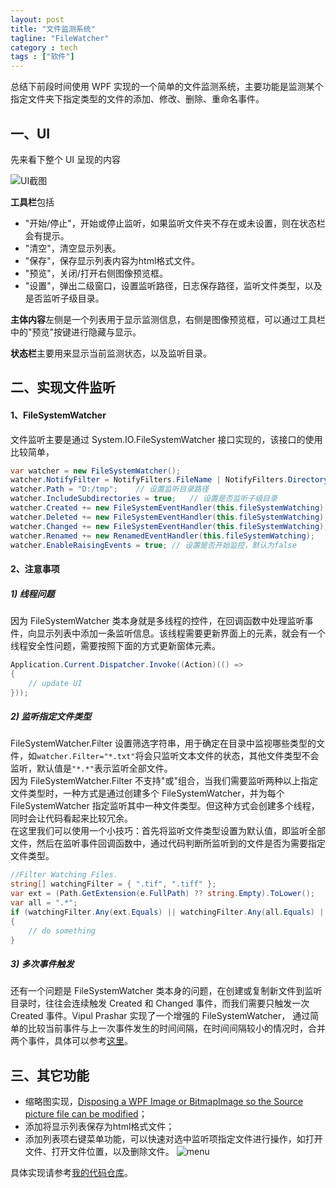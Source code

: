 ```yaml
---
layout: post
title: "文件监测系统"
tagline: "FileWatcher"
category : tech
tags : ["软件"]
---
```


总结下前段时间使用 WPF 实现的一个简单的文件监测系统，主要功能是监测某个指定文件夹下指定类型的文件的添加、修改、删除、重命名事件。


## 一、UI

先来看下整个 UI 呈现的内容

![UI截图](https://cloud.githubusercontent.com/assets/14179733/10129144/882b2d76-65ed-11e5-8411-844bff8d0d7f.png)

**工具栏**包括

* "开始/停止"，开始或停止监听，如果监听文件夹不存在或未设置，则在状态栏会有提示。
* "清空"，清空显示列表。
* "保存"，保存显示列表内容为html格式文件。
* "预览"，关闭/打开右侧图像预览框。
* "设置"，弹出二级窗口，设置监听路径，日志保存路径，监听文件类型，以及是否监听子级目录。

**主体内容**左侧是一个列表用于显示监测信息，右侧是图像预览框，可以通过工具栏中的"预览"按键进行隐藏与显示。

**状态栏**主要用来显示当前监测状态，以及监听目录。

## 二、实现文件监听

#### 1、FileSystemWatcher

文件监听主要是通过 System.IO.FileSystemWatcher 接口实现的，该接口的使用比较简单，

``` csharp
var watcher = new FileSystemWatcher();
watcher.NotifyFilter = NotifyFilters.FileName | NotifyFilters.DirectoryName | NotifyFilters.Size; 	// 设置文件的哪些属性的变动会触发Changed事件，同时监控多个属性变动可以按“或”组合
watcher.Path = "D:/tmp";	// 设置监听目录路径
watcher.IncludeSubdirectories = true;	// 设置是否监听子级目录
watcher.Created += new FileSystemEventHandler(this.fileSystemWatching);	// 当创建文件和目录时发生并调用回调函数
watcher.Deleted += new FileSystemEventHandler(this.fileSystemWatching);	// 删除文件或目录时发生并调用回调函数
watcher.Changed += new FileSystemEventHandler(this.fileSystemWatching); // 当更改文件和目录时发生并调用回调函数，可以通过NotifyFilter属性设置触发该事件的需要文件更改的属性
watcher.Renamed += new RenamedEventHandler(this.fileSystemWatching);	// 重命名文件或目录时发生并调用回调函数
watcher.EnableRaisingEvents = true;	// 设置是否开始监控，默认为false
```

#### 2、注意事项

##### 1) 线程问题

因为 FileSystemWatcher 类本身就是多线程的控件，在回调函数中处理监听事件，向显示列表中添加一条监听信息。该线程需要更新界面上的元素，就会有一个线程安全性问题，需要按照下面的方式更新窗体元素。

``` csharp
Application.Current.Dispatcher.Invoke((Action)(() =>
{
	// update UI
}));
```

##### 2) 监听指定文件类型

FileSystemWatcher.Filter 设置筛选字符串，用于确定在目录中监视哪些类型的文件，如`watcher.Filter="*.txt"`将会只监听文本文件的状态，其他文件类型不会监听，默认值是`"*.*"`表示监听全部文件。<br/>
因为 FileSystemWatcher.Filter 不支持"或"组合，当我们需要监听两种以上指定文件类型时，一种方式是通过创建多个 FileSystemWatcher，并为每个 FileSystemWatcher 指定监听其中一种文件类型。但这种方式会创建多个线程，同时会让代码看起来比较冗余。<br/>
在这里我们可以使用一个小技巧：首先将监听文件类型设置为默认值，即监听全部文件，然后在监听事件回调函数中，通过代码判断所监听到的文件是否为需要指定文件类型。

``` csharp
//Filter Watching Files.
string[] watchingFilter = { ".tif", ".tiff" };
var ext = (Path.GetExtension(e.FullPath) ?? string.Empty).ToLower();
var all = ".*";
if (watchingFilter.Any(ext.Equals) || watchingFilter.Any(all.Equals) || watchingFilter.Length == 0)
{
	// do something
}
```

##### 3) 多次事件触发

还有一个问题是 FileSystemWatcher 类本身的问题，在创建或复制新文件到监听目录时，往往会连续触发 Created 和 Changed 事件，而我们需要只触发一次 Created 事件。Vipul Prashar 实现了一个增强的 FileSystemWatcher， 通过简单的比较当前事件与上一次事件发生的时间间隔，在时间间隔较小的情况时，合并两个事件，具体可以参考[这里](http://www.codeproject.com/Articles/102493/Enhanced-FileSystemWatcher)。

## 三、其它功能

* 缩略图实现，[Disposing a WPF Image or BitmapImage so the Source picture file can be modified](http://stackoverflow.com/questions/690150/delete-an-image-bound-to-a-control)；
* 添加将显示列表保存为html格式文件；
* 添加列表项右键菜单功能，可以快速对选中监听项指定文件进行操作，如打开文件、打开文件位置，以及删除文件。
![menu](https://cloud.githubusercontent.com/assets/14179733/10384924/08712622-6e75-11e5-8b29-0c5d432d7340.png)

具体实现请参考[我的代码仓库]()。

